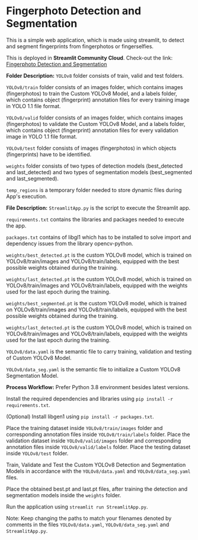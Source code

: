 # Fingerphoto Detection and Segmentation

This is a simple web application, which is made using streamlit, to detect and segment fingerprints from fingerphotos or fingerselfies.

This is deployed in **Streamlit Community Cloud**.
Check-out the link: [Fingerphoto Detection and Segmentation](https://fingerphotodetectionandsegmentation.streamlit.app/)


**Folder Description:**
`YOLOv8` folder consists of train, valid and test folders.

`YOLOv8/train` folder consists of an images folder, which contains images (fingerphotos) to train the Custom YOLOv8 Model, and a labels folder, which contains object (fingerprint) annotation files for every training image in YOLO 1.1 file format.

`YOLOv8/valid` folder consists of an images folder, which contains images (fingerphotos) to validate the Custom YOLOv8 Model, and a labels folder, which contains object (fingerprint) annotation files for every validation image in YOLO 1.1 file format.

`YOLOv8/test` folder consists of images (fingerphotos) in which objects (fingerprints) have to be identified.

`weights` folder consists of two types of detection models (best_detected and last_detected) and two types of segmentation models (best_segmented and last_segmented).

`temp_regions` is a temporary folder needed to store dynamic files during App's execution.


**File Description:**
`StreamlitApp.py` is the script to execute the Streamlit app.

`requirements.txt` contains the libraries and packages needed to execute the app.

`packages.txt` contains of libgl1 which has to be installed to solve import and dependency issues from the library opencv-python.

`weights/best_detected.pt` is the custom YOLOv8 model, which is trained on YOLOv8/train/images and YOLOv8/train/labels, equipped with the best possible weights obtained during the training.

`weights/last_detected.pt` is the custom YOLOv8 model, which is trained on YOLOv8/train/images and YOLOv8/train/labels, equipped with the weights used for the last epoch during the training.

`weights/best_segmented.pt` is the custom YOLOv8 model, which is trained on YOLOv8/train/images and YOLOv8/train/labels, equipped with the best possible weights obtained during the training.

`weights/last_detected.pt` is the custom YOLOv8 model, which is trained on YOLOv8/train/images and YOLOv8/train/labels, equipped with the weights used for the last epoch during the training.

`YOLOv8/data.yaml` is the semantic file to carry training, validation and testing of Custom YOLOv8 Model.

`YOLOv8/data_seg.yaml` is the semantic file to initialize a Custom YOLOv8 Segmentation Model.


**Process Workflow:**
Prefer Python 3.8 environment besides latest versions.

Install the required dependencies and libraries using `pip install -r requirements.txt`.

(Optional) Install libgen1 using `pip install -r packages.txt`.

Place the training dataset inside `YOLOv8/train/images` folder and corresponding annotation files inside `YOLOv8/train/labels` folder.
Place the validation dataset inside `YOLOv8/valid/images` folder and corresponding annotation files inside `YOLOv8/valid/labels` folder.
Place the testing dataset inside `YOLOv8/test` folder.

Train, Validate and Test the Custom YOLOv8 Detection and Segmentation Models in accordance with the `YOLOv8/data.yaml` and `YOLOv8/data_seg.yaml` files.

Place the obtained best.pt and last.pt files, after training the detection and segmentation models inside the `weights` folder.

Run the application using `streamlit run StreamlitApp.py`.

Note: Keep changing the paths to match your filenames denoted by comments in the files `YOLOv8/data.yaml`, `YOLOv8/data_seg.yaml` and `StreamlitApp.py`.